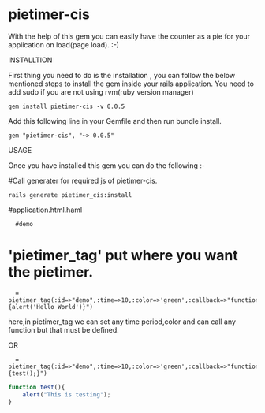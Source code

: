 pietimer-cis 
=================

With the help of this gem you can easily have the counter as a pie for your application  on load(page load). :-)

INSTALLTION

First thing you need to do is the installation , you can follow the below mentioned steps to install the gem inside your rails application.
You need to add sudo if you are not using rvm(ruby version manager)

```
gem install pietimer-cis -v 0.0.5
```

 
Add this following line in your Gemfile and then run bundle install. 
```
gem "pietimer-cis", "~> 0.0.5"
```



USAGE

Once you have installed this gem you can do the following :-

#Call generater for required js of pietimer-cis.
```
rails generate pietimer_cis:install
```

#application.html.haml
```
  #demo
```

# 'pietimer_tag' put where you want the pietimer.
```
  = pietimer_tag(:id=>"demo",:time=>10,:color=>'green',:callback=>"function(){alert('Hello World')}") 
```
here,in pietimer_tag we can set any time period,color and can call any function but that must be defined.

OR

```
  = pietimer_tag(:id=>"demo",:time=>10,:color=>'green',:callback=>"function(){test();}")
```
 
```Javascript
function test(){
	alert("This is testing");
}
```

